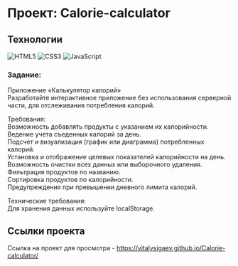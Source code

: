 
# Проект: Calorie-calculator


## Технологии
![HTML5](https://img.shields.io/badge/-HTML5-e34f26?logo=html5&logoColor=white)
![CSS3](https://img.shields.io/badge/-CSS3-1572b6?logo=css3&logoColor=white)
![JavaScript](https://img.shields.io/badge/-JavaScript-f7df1e?logo=javaScript&logoColor=black)

### Задание:
Приложение «Калькулятор калорий»	<br/>
Разработайте интерактивное приложение без использования серверной части, для отслеживания потребления калорий. <br/>

Требования: <br/>
Возможность добавлять продукты с указанием их калорийности. <br/>
Ведение учета съеденных калорий за день. <br/>
Подсчет и визуализация (график или диаграмма) потребленных калорий. <br/>
Установка и отображение целевых показателей калорийности на день. <br/>
Возможность очистки всех данных или выборочного удаления. <br/>
Фильтрация продуктов по названию. <br/>
Сортировка продуктов по калорийности. <br/>
Предупреждения при превышении дневного лимита калорий.<br/>

Технические требования:<br/>
Для хранения данных используйте localStorage.<br/>



## Ссылки проекта
Ссылка на проект для просмотра - https://vitalysigaev.github.io/Calorie-calculator/

